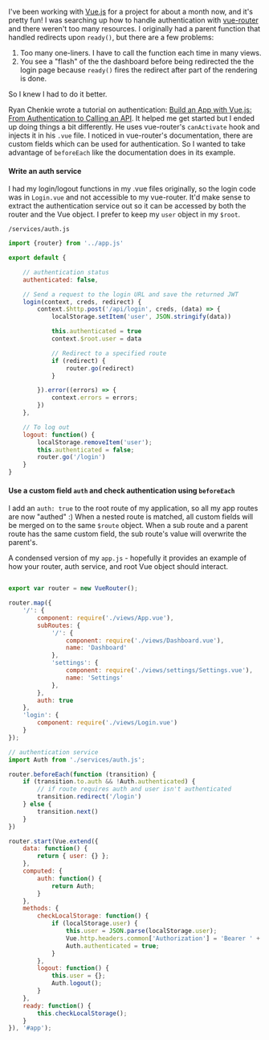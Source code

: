 I've been working with [Vue.js](https://vuejs.org/) for a project for about a month now, and it's pretty fun! I was searching up how to handle authentication with [vue-router](http://router.vuejs.org/en/) and there weren't too many resources. I originally had a parent function that handled redirects upon `ready()`, but there are a few problems:
1. Too many one-liners. I have to call the function each time in many views.
2. You see a "flash" of the the dashboard before being redirected the the login page because `ready()` fires the redirect after part of the rendering is done.

So I knew I had to do it better.

Ryan Chenkie wrote a tutorial on authentication: [Build an App with Vue.js: From Authentication to Calling an API](https://auth0.com/blog/2015/11/13/build-an-app-with-vuejs/). It helped me get started but I ended up doing things a bit differently. He uses vue-router's `canActivate` hook and injects it in his `.vue` file. I noticed in vue-router's documentation, there are custom fields which can be used for authentication. So I wanted to take advantage of `beforeEach` like the documentation does in its example.

#### Write an auth service

I had my login/logout functions in my .vue files originally, so the login code was in `Login.vue` and not accessible to my vue-router. It'd make sense to extract the authentication service out so it can be accessed by both the router and the Vue object. I prefer to keep my `user` object in my `$root`.

`/services/auth.js`

```javascript
import {router} from '../app.js'

export default {

	// authentication status
	authenticated: false,

	// Send a request to the login URL and save the returned JWT
	login(context, creds, redirect) {
		context.$http.post('/api/login', creds, (data) => {
			localStorage.setItem('user', JSON.stringify(data))

			this.authenticated = true
			context.$root.user = data

			// Redirect to a specified route
			if (redirect) {
				router.go(redirect)
			}

		}).error((errors) => {
			context.errors = errors;
		})
	},

	// To log out
	logout: function() {
		localStorage.removeItem('user');
		this.authenticated = false;
		router.go('/login')
	}
}
```

#### Use a custom field `auth` and check authentication using `beforeEach`

I add an `auth: true` to the root route of my application, so all my app routes are now "authed" :) When a nested route is matched, all custom fields will be merged on to the same `$route` object. When a sub route and a parent route has the same custom field, the sub route's value will overwrite the parent's.

A condensed version of my `app.js` - hopefully it provides an example of how your router, auth service, and root Vue object should interact.

```javascript

export var router = new VueRouter();

router.map({
	'/': {
		component: require('./views/App.vue'),
		subRoutes: {
			'/': {
				component: require('./views/Dashboard.vue'),
				name: 'Dashboard'
			},
			'settings': {
				component: require('./views/settings/Settings.vue'),
				name: 'Settings'
			},
		},
		auth: true
	},
	'login': {
		component: require('./views/Login.vue')
	}
});

// authentication service
import Auth from './services/auth.js';

router.beforeEach(function (transition) {
	if (transition.to.auth && !Auth.authenticated) {
		// if route requires auth and user isn't authenticated
		transition.redirect('/login')
	} else {
		transition.next()
	}
})

router.start(Vue.extend({
	data: function() {
		return { user: {} };
	},
	computed: {
		auth: function() {
			return Auth;
		}
	},
	methods: {
		checkLocalStorage: function() {
			if (localStorage.user) {
				this.user = JSON.parse(localStorage.user);
				Vue.http.headers.common['Authorization'] = 'Bearer ' + this.user.api_token;
				Auth.authenticated = true;
			}
		},
		logout: function() {
			this.user = {};
			Auth.logout();
		}
	},
	ready: function() {
		this.checkLocalStorage();
	}
}), '#app');

```